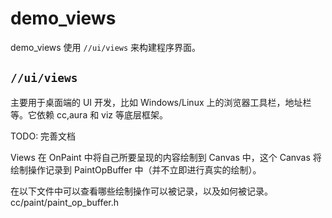 # demo_views

demo_views 使用 `//ui/views` 来构建程序界面。

## `//ui/views`

主要用于桌面端的 UI 开发，比如 Windows/Linux 上的浏览器工具栏，地址栏等。它依赖 cc,aura 和 viz 等底层框架。

TODO: 完善文档

Views 在 OnPaint 中将自己所要呈现的内容绘制到 Canvas 中，这个 Canvas 将绘制操作记录到 PaintOpBuffer 中（并不立即进行真实的绘制）。

在以下文件中可以查看哪些绘制操作可以被记录，以及如何被记录。
cc/paint/paint_op_buffer.h
